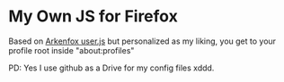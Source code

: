 # My Own JS for Firefox
 Based on [Arkenfox user.js](https://github.com/arkenfox/user.js/) but personalized as my liking, you get to your profile root inside "about:profiles"

 PD: Yes I use github as a Drive for my config files xddd.